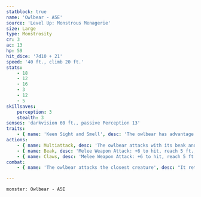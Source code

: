 ```yaml
---
statblock: true
name: 'Owlbear - A5E'
source: 'Level Up: Monstrous Menagerie'
size: Large
type: Monstrosity
cr: 3
ac: 13
hp: 59
hit_dice: '7d10 + 21'
speed: '40 ft., climb 20 ft.'
stats:
    - 18
    - 12
    - 16
    - 3
    - 12
    - 5
skillsaves:
    perception: 3
    stealth: 3
senses: 'darkvision 60 ft., passive Perception 13'
traits:
    - { name: 'Keen Sight and Smell', desc: 'The owlbear has advantage on Perception checks that rely on sight or smell.' }
actions:
    - { name: Multiattack, desc: 'The owlbear attacks with its beak and claws.' }
    - { name: Beak, desc: 'Melee Weapon Attack: +6 to hit, reach 5 ft., one target. Hit: 9 (1d10 + 4) piercing damage.' }
    - { name: Claws, desc: 'Melee Weapon Attack: +6 to hit, reach 5 ft., one target. Hit: 13 (2d8 + 4) slashing damage.' }
combat:
    - { name: 'The owlbear attacks the closest creature', desc: "It retreats if it's bloodied and not within 5 feet of an enemy." }

---
```

```statblock
monster: Owlbear - A5E
```
